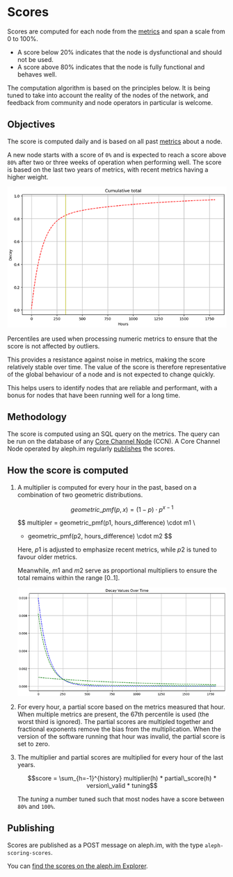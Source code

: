 # Scores

Scores are computed for each node from the [metrics](metrics.md) and span a scale from 0 to 100%.

- A score below 20% indicates that the node is dysfunctional and should not be used.
- A score above 80% indicates that the node is fully functional and behaves well.

The computation algorithm is based on the principles below. It is being tuned to take into account the reality of
the nodes of the network, and feedback from community and node operators in particular is welcome.

## Objectives

The score is computed daily and is based on all past [metrics](metrics.md) about a node.

A new node starts with a score of `0%` and is expected to reach a score above `80%` after two or three weeks of operation
when performing well. The score is based on the last two years of metrics, with recent metrics having a higher weight.

![Illustration of the score if an ideal node over time (hours)](scoring-ideal-over-time.png)

Percentiles are used when processing numeric metrics to ensure that the score is not affected by outliers.

This provides a resistance against noise in metrics, making the score relatively stable over time. The value of the score is
therefore representative of the global behaviour of a node and is not expected to change quickly.

This helps users to identify nodes that are reliable and performant, with a bonus for nodes that have been running well
for a long time.

## Methodology

The score is computed using an SQL query on the metrics. The query can be run on the database of any
[Core Channel Node](../core/index.md) (CCN). A Core Channel Node operated by aleph.im regularly 
[publishes](#publishing) the scores.

## How the score is computed

1. A multiplier is computed for every hour in the past, based on a combination of two geometric distributions. 

    $$geometric\_pmf(p, x) = (1 - p) \cdot p^{x - 1}$$
    
    $$
      multipler = geometric\_pmf(p1, hours\_difference) \cdot m1 \\
      + geometric\_pmf(p2, hours\_difference) \cdot m2
    $$
    
    Here, $p1$ is adjusted to emphasize recent metrics, while $p2$ is tuned to favour older metrics.

    Meanwhile, $m1$ and $m2$ serve as proportional multipliers to ensure the total remains within the range $[0..1]$.
    
    ![](scoring-multiplier.png)

2. For every hour, a partial score based on the metrics measured that hour. When multiple metrics are present, the 67th percentile is used (the worst third is ignored). The partial scores are multipled together and fractional exponents remove the bias from the multiplication. When the version of the software running that hour was invalid, the partial score is set to zero.

3. The multiplier and partial scores are multiplied for every hour of the last years.

    $$score = \sum_{h=-1}^{history} multiplier(h) * partial\_score(h) * version\_valid * tuning$$
    
    The $tuning$ a number tuned such that most nodes have a score between `80%` and `100%`.

## Publishing

Scores are published as a POST message on aleph.im, with the type `aleph-scoring-scores`.

You can [find the scores on the aleph.im Explorer](
https://explorer.aleph.im/address/ETH/0x4D52380D3191274a04846c89c069E6C3F2Ed94e4).
